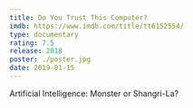 ```yaml
---
title: Do You Trust This Computer?
imdb: https://www.imdb.com/title/tt6152554/
type: documentary
rating: 7.5
release: 2018
poster: ./poster.jpg
date: 2019-01-15
---
```

Artificial Intelligence: Monster or Shangri-La?